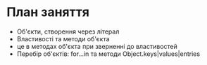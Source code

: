# План заняття

- Об'єкти, створення через літерал
- Властивості та методи об'єкта
- це в методах об'єкта при зверненні до властивостей
- Перебір об'єктів: for...in та методи Object.keys|values|entries
